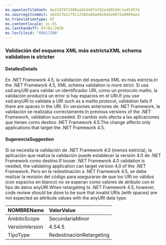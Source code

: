 ```yaml
---
ms.openlocfilehash: 4a22d78f2308aab544d7a7d2e4d05ddc1ad5457d
ms.sourcegitcommit: e02d17b2cf9c1258dadda4810a5e6072a0089aee
ms.translationtype: HT
ms.contentlocale: es-ES
ms.lasthandoff: 07/01/2020
ms.locfileid: "85617298"
---
```

### <a name="xml-schema-validation-is-stricter"></a><span data-ttu-id="08ba5-101">Validación del esquema XML más estricta</span><span class="sxs-lookup"><span data-stu-id="08ba5-101">XML schema validation is stricter</span></span>

#### <a name="details"></a><span data-ttu-id="08ba5-102">Detalles</span><span class="sxs-lookup"><span data-stu-id="08ba5-102">Details</span></span>

<span data-ttu-id="08ba5-103">En .NET Framework 4.5, la validación del esquema XML es más estricta.</span><span class="sxs-lookup"><span data-stu-id="08ba5-103">In the .NET Framework 4.5, XML schema validation is more strict.</span></span> <span data-ttu-id="08ba5-104">Si usa xsd:anyURI para validar un identificador URI, como un protocolo mailto, la validación producirá un error si hay espacios en el URI.</span><span class="sxs-lookup"><span data-stu-id="08ba5-104">If you use xsd:anyURI to validate a URI such as a mailto protocol, validation fails if there are spaces in the URI.</span></span> <span data-ttu-id="08ba5-105">En versiones anteriores de .NET Framework, la validación se realizaba correctamente.</span><span class="sxs-lookup"><span data-stu-id="08ba5-105">In previous versions of the .NET Framework, validation succeeded.</span></span> <span data-ttu-id="08ba5-106">El cambio solo afecta a las aplicaciones que tienen como destino .NET Framework 4.5.</span><span class="sxs-lookup"><span data-stu-id="08ba5-106">The change affects only applications that target the .NET Framework 4.5.</span></span>

#### <a name="suggestion"></a><span data-ttu-id="08ba5-107">Sugerencia</span><span class="sxs-lookup"><span data-stu-id="08ba5-107">Suggestion</span></span>

<span data-ttu-id="08ba5-108">Si se necesita la validación de .NET Framework 4.0 (menos estricta), la aplicación que realiza la validación puede establecer la versión 4.0 de .NET Framework como destino.</span><span class="sxs-lookup"><span data-stu-id="08ba5-108">If looser .NET Framework 4.0 validation is needed, the validating application can target version 4.0 of the .NET Framework.</span></span> <span data-ttu-id="08ba5-109">Pero en la redestinación a .NET Framework 4.5, se debe realizar la revisión del código para asegurarse de que los URI no válidos (con espacios en blanco) no se esperan como valores de atributo con el tipo de datos anyURI.</span><span class="sxs-lookup"><span data-stu-id="08ba5-109">When retargeting to .NET Framework 4.5, however, code review should be done to be sure that invalid URIs (with spaces) are not expected as attribute values with the anyURI data type.</span></span>

| <span data-ttu-id="08ba5-110">NOMBRE</span><span class="sxs-lookup"><span data-stu-id="08ba5-110">Name</span></span>    | <span data-ttu-id="08ba5-111">Valor</span><span class="sxs-lookup"><span data-stu-id="08ba5-111">Value</span></span>       |
|:--------|:------------|
| <span data-ttu-id="08ba5-112">Ámbito</span><span class="sxs-lookup"><span data-stu-id="08ba5-112">Scope</span></span>   | <span data-ttu-id="08ba5-113">Secundaria</span><span class="sxs-lookup"><span data-stu-id="08ba5-113">Minor</span></span>       |
| <span data-ttu-id="08ba5-114">Versión</span><span class="sxs-lookup"><span data-stu-id="08ba5-114">Version</span></span> | <span data-ttu-id="08ba5-115">4.5</span><span class="sxs-lookup"><span data-stu-id="08ba5-115">4.5</span></span>         |
| <span data-ttu-id="08ba5-116">Tipo</span><span class="sxs-lookup"><span data-stu-id="08ba5-116">Type</span></span>    | <span data-ttu-id="08ba5-117">Redestinación</span><span class="sxs-lookup"><span data-stu-id="08ba5-117">Retargeting</span></span> |
